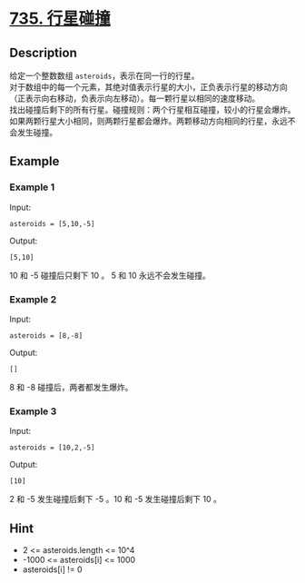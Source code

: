 # [735. 行星碰撞](https://leetcode.cn/problems/asteroid-collision/)
## Description
给定一个整数数组 `asteroids`，表示在同一行的行星。  
对于数组中的每一个元素，其绝对值表示行星的大小，正负表示行星的移动方向（正表示向右移动，负表示向左移动）。每一颗行星以相同的速度移动。  
找出碰撞后剩下的所有行星。碰撞规则：两个行星相互碰撞，较小的行星会爆炸。如果两颗行星大小相同，则两颗行星都会爆炸。两颗移动方向相同的行星，永远不会发生碰撞。
## Example
### Example 1
Input:  
```
asteroids = [5,10,-5]
```
Output:
```
[5,10]
```
10 和 -5 碰撞后只剩下 10 。 5 和 10 永远不会发生碰撞。
### Example 2
Input:  
```
asteroids = [8,-8]
```
Output:
```
[]
```
8 和 -8 碰撞后，两者都发生爆炸。
### Example 3
Input:  
```
asteroids = [10,2,-5]
```
Output:
```
[10]
```
2 和 -5 发生碰撞后剩下 -5 。10 和 -5 发生碰撞后剩下 10 。
## Hint
- 2 <= asteroids.length <= 10^4
- -1000 <= asteroids[i] <= 1000
- asteroids[i] != 0
